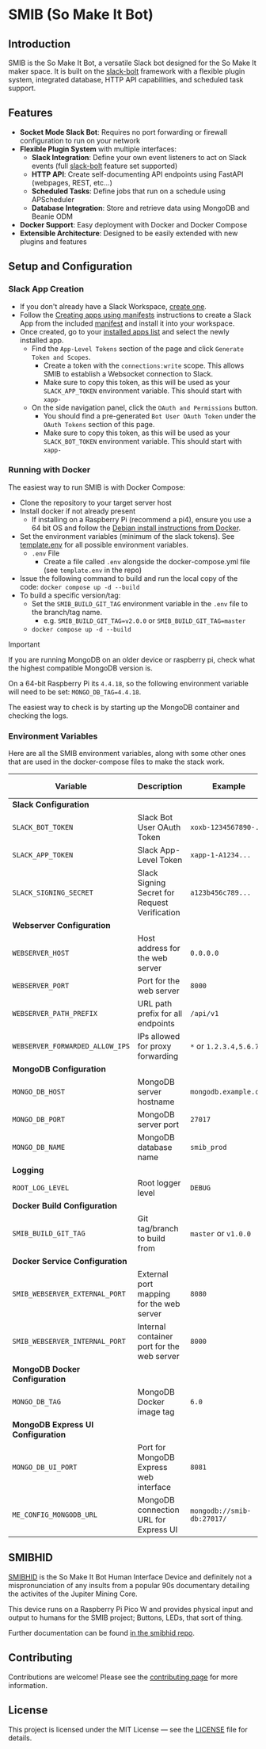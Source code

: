 # SMIB (So Make It Bot)

## Introduction
SMIB is the So Make It Bot, a versatile Slack bot designed for the So Make It maker space. It is built on the [slack-bolt](https://github.com/slackapi/bolt-python) framework with a flexible plugin system, integrated database, HTTP API capabilities, and scheduled task support.

## Features
- **Socket Mode Slack Bot**: Requires no port forwarding or firewall configuration to run on your network
- **Flexible Plugin System** with multiple interfaces:
  - **Slack Integration**: Define your own event listeners to act on Slack events (full [slack-bolt](https://github.com/slackapi/bolt-python) feature set supported)
  - **HTTP API**: Create self-documenting API endpoints using FastAPI (webpages, REST, etc...)
  - **Scheduled Tasks**: Define jobs that run on a schedule using APScheduler
  - **Database Integration**: Store and retrieve data using MongoDB and Beanie ODM
- **Docker Support**: Easy deployment with Docker and Docker Compose
- **Extensible Architecture**: Designed to be easily extended with new plugins and features

## Setup and Configuration

### Slack App Creation
- If you don't already have a Slack Workspace, [create one](https://slack.com/get-started?entry_point=help_center#/createnew).
- Follow the [Creating apps using manifests](https://api.slack.com/reference/manifests#creating_apps) instructions to create a Slack App from the included [manifest](slack-manifest.yaml) and install it into your workspace.
- Once created, go to your [installed apps list](https://api.slack.com/apps) and select the newly installed app.
  - Find the `App-Level Tokens` section of the page and click `Generate Token and Scopes`.
    - Create a token with the `connections:write` scope. This allows SMIB to establish a Websocket connection to Slack.
    - Make sure to copy this token, as this will be used as your `SLACK_APP_TOKEN` environment variable. This should start with `xapp-`
  - On the side navigation panel, click the `OAuth and Permissions` button.
    - You should find a pre-generated `Bot User OAuth Token` under the `OAuth Tokens` section of this page.
    - Make sure to copy this token, as this will be used as your `SLACK_BOT_TOKEN` environment variable. This should start with `xapp-`

### Running with Docker
The easiest way to run SMIB is with Docker Compose:

- Clone the repository to your target server host
- Install docker if not already present
  - If installing on a Raspberry Pi (recommend a pi4), ensure you use a 64 bit OS and follow the [Debian install instructions from Docker](https://docs.docker.com/engine/install/debian/).
- Set the environment variables (minimum of the slack tokens). See [template.env](template.env) for all possible environment variables.
  - `.env` File
    - Create a file called `.env` alongside the docker-compose.yml file (see `template.env` in the repo)
- Issue the following command to build and run the local copy of the code: `docker compose up -d --build`
- To build a specific version/tag:
  - Set the `SMIB_BUILD_GIT_TAG` environment variable in the `.env` file to the branch/tag name.
    - e.g. `SMIB_BUILD_GIT_TAG=v2.0.0` or `SMIB_BUILD_GIT_TAG=master`
  - `docker compose up -d --build`

> [!IMPORTANT]
> If you are running MongoDB on an older device or raspberry pi, check what the highest compatible MongoDB version is.
> 
> On a 64-bit Raspberry Pi its `4.4.18`, so the following environment variable will need to be set: `MONGO_DB_TAG=4.4.18`.
> 
> The easiest way to check is by starting up the MongoDB container and checking the logs.

### Environment Variables
Here are all the SMIB environment variables, along with some other ones that are used in the docker-compose files to make the stack work.

| Variable | Description | Example                    | Default | Where Used |
|----------|-------------|----------------------------|---------|------------|
| **Slack Configuration** ||                            |||
| `SLACK_BOT_TOKEN` | Slack Bot User OAuth Token | `xoxb-1234567890-...`      | *Required* | SMIB |
| `SLACK_APP_TOKEN` | Slack App-Level Token | `xapp-1-A1234...`          | *Required* | SMIB |
| `SLACK_SIGNING_SECRET` | Slack Signing Secret for Request Verification | `a123b456c789...`          | Auto-generated | SMIB |
| **Webserver Configuration** ||                            |||
| `WEBSERVER_HOST` | Host address for the web server | `0.0.0.0`                  | `127.0.0.1` | SMIB |
| `WEBSERVER_PORT` | Port for the web server | `8000`                     | `80` | SMIB |
| `WEBSERVER_PATH_PREFIX` | URL path prefix for all endpoints | `/api/v1`                  | `/` | SMIB |
| `WEBSERVER_FORWARDED_ALLOW_IPS` | IPs allowed for proxy forwarding | `*` or `1.2.3.4,5.6.7.8`   | `*` | SMIB |
| **MongoDB Configuration** ||                            |||
| `MONGO_DB_HOST` | MongoDB server hostname | `mongodb.example.com`      | `localhost` | SMIB |
| `MONGO_DB_PORT` | MongoDB server port | `27017`                    | `27017` | SMIB |
| `MONGO_DB_NAME` | MongoDB database name | `smib_prod`                | `smib` | SMIB |
| **Logging** ||                            |||
| `ROOT_LOG_LEVEL` | Root logger level | `DEBUG`                    | `INFO` | SMIB |
| **Docker Build Configuration** ||                            |||
| `SMIB_BUILD_GIT_TAG` | Git tag/branch to build from | `master` or `v1.0.0`       | `.` | Docker Compose |
| **Docker Service Configuration** ||                            |||
| `SMIB_WEBSERVER_EXTERNAL_PORT` | External port mapping for the web server | `8080`                     | `80` | Docker Compose |
| `SMIB_WEBSERVER_INTERNAL_PORT` | Internal container port for the web server | `8000`                     | `80` | Docker Compose |
| **MongoDB Docker Configuration** ||                            |||
| `MONGO_DB_TAG` | MongoDB Docker image tag | `6.0`                      | `latest` | Docker Compose |
| **MongoDB Express UI Configuration** ||                            |||
| `MONGO_DB_UI_PORT` | Port for MongoDB Express web interface | `8081`                     | `8081` | Docker Compose |
| `ME_CONFIG_MONGODB_URL` | MongoDB connection URL for Express UI | `mongodb://smib-db:27017/` | `mongodb://smib-db:27017/` | Docker Compose |

## SMIBHID
[SMIBHID](https://github.com/somakeit/smibhid/) is the So Make It Bot Human Interface Device and definitely not a mispronunciation of any insults from a popular 90s documentary detailing the activites of the Jupiter Mining Core.

This device runs on a Raspberry Pi Pico W and provides physical input and output to humans for the SMIB project; Buttons, LEDs, that sort of thing.

Further documentation can be found [in the smibhid repo](https://github.com/somakeit/smibhid/).

## Contributing
Contributions are welcome! Please see the [contributing page](https://github.com/somakeit/smib/contribute) for more information.

## License
This project is licensed under the MIT License — see the [LICENSE](LICENSE) file for details.